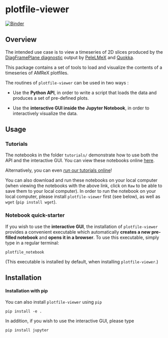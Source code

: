 # plotfile-viewer

[![Binder](https://mybinder.org/badge.svg)](https://mybinder.org/v2/gh/BenWibking/plotfile-viewer/main?filepath=docs/source/tutorials%2F)

## Overview

The intended use case is to view a timeseries of 2D slices
produced by the [DiagFramePlane diagnostic](https://github.com/AMReX-Combustion/PelePhysics/blob/development/Source/Utility/Diagnostics/DiagFramePlane.cpp) output by [PeleLMeX](https://amrex-combustion.github.io/PeleLMeX/manual/html/LMeXControls.html#run-time-diagnostics) and [Quokka](https://quokka-astro.github.io/quokka/insitu_analysis.html#d-slices).

This package contains a set of tools to load and visualize the
contents of a timeseries of AMReX plotfiles.

The routines of `plotfile-viewer` can be used in two ways :

- Use the **Python API**, in order to write a script that loads the
  data and produces a set of pre-defined plots.

- Use the **interactive GUI inside the Jupyter Notebook**, in order to interactively
visualize the data.

## Usage

### Tutorials

The notebooks in the folder `tutorials/` demonstrate how to use both
the API and the interactive GUI. You can view these notebooks online
[here](https://github.com/BenWibking/plotfile-viewer/tree/main/docs/source/tutorials).

Alternatively, you can even
[*run* our tutorials online](https://mybinder.org/v2/gh/BenWibking/plotfile-viewer/main?filepath=docs/source/tutorials%2F)!

You can also download and run these notebooks on your local computer
(when viewing the notebooks with the above link, click on `Raw` to be able to
save them to your local computer). In order to run the notebook on
your local computer, please install `plotfile-viewer` first (see
below), as well as `wget` (`pip install wget`).

### Notebook quick-starter

If you wish to use the **interactive GUI**, the installation of
`plotfile-viewer` provides a convenient executable which automatically
**creates a new pre-filled notebook** and **opens it in a
browser**. To use this executable, simply type in a regular terminal:

`plotfile_notebook`

(This executable is installed by default, when installing `plotfile-viewer`.)

## Installation

#### Installation with pip

You can also install `plotfile-viewer` using `pip`
```
pip install -e .
```
In addition, if you wish to use the interactive GUI, please type
```
pip install jupyter
```

